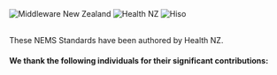 <!---
The contents of this page is displayed on the deployed website at /community/contributors
-->

<div style={{ textAlign: 'left' }}>
  <div style={{ display: 'flex', flexDirection: 'row', justifyContent: 'left', gap: '80px', padding: '20px' }}>
    <img src="/img/mwnz.svg" alt="Middleware New Zealand"  style={{ width: '10%' }} />
    <img src="/img/two.svg" alt="Health NZ"  style={{ width: '25%' }} />
    <img src="/img/hiso-logo.png" alt="Hiso"  style={{ width: '25%', height:'30%' }} />
  </div>
  <br/>
  <p>These NEMS Standards have been authored by Health NZ.</p>
</div>

#### We thank the following individuals for their significant contributions:


